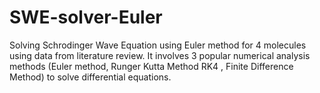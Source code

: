 # SWE-solver-Euler
Solving Schrodinger Wave Equation using Euler method for 4 molecules using data from literature review. It involves 3 popular numerical analysis methods (Euler method, Runger Kutta Method RK4 , Finite Difference Method) to solve differential equations.
